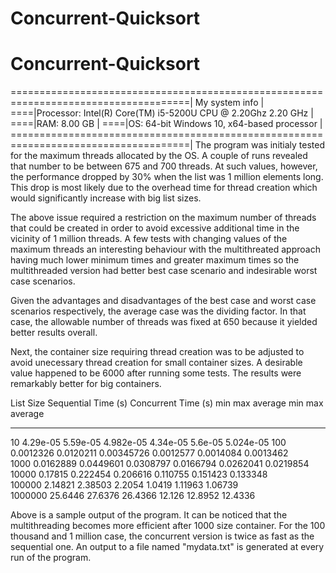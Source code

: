 # Concurrent-Quicksort
# Concurrent-Quicksort
=====================================================================================|
My system info					        			     |
====|Processor: Intel(R) Core(TM) i5-5200U CPU @ 2.20Ghz 2.20 GHz		     |
====|RAM: 8.00 GB							             |
====|OS: 64-bit Windows 10, x64-based processor					     |
=====================================================================================|
The program was initialy tested for the maximum threads allocated by the OS. 
A couple of runs revealed that number to be between 675 and 700 threads. At such
values, however, the performance dropped by 30% when the list was 1 million elements
long. This drop is most likely due to the overhead time for thread creation which 
would significantly increase with big list sizes.

The above issue required a restriction on the maximum number of threads that could 
be created in order to avoid excessive additional time in the vicinity of 1 million
threads. A few tests with changing values of the maximum threads an interesting 
behaviour with the multithreated approach having much lower minimum times and greater 
maximum times so the multithreaded version had better best case scenario and 
indesirable worst case scenarios.

Given the advantages and disadvantages of the best case and worst case scenarios 
respectively, the average case was the dividing factor. In that case, the allowable 
number of threads was fixed at 650 because it yielded better results overall.

Next, the container size requiring thread creation was to be adjusted to avoid 
unecessary thread creation for small container sizes. A desirable value happened to
be 6000 after running some tests. The results were remarkably better for big containers.

List Size                Sequential Time (s)                          Concurrent Time (s)
                     min            max        average            min            max        average
---------           -----          -----       -------           -----          -----       -------
10                4.29e-05       5.59e-05     4.982e-05         4.34e-05       5.6e-05      5.024e-05 
100               0.0012326      0.0120211    0.00345726        0.0012577      0.0014084    0.0013462  
1000              0.0162889      0.0449601    0.0308797         0.0166794      0.0262041    0.0219854  
10000             0.17815        0.222454     0.206616          0.110755       0.151423     0.133348   
100000            2.14821        2.38503      2.2054            1.0419         1.11963      1.06739    
1000000           25.6446        27.6376      26.4366           12.126         12.8952      12.4336

Above is a sample output of the program. It can be noticed that the multithreading becomes more
efficient after 1000 size container. For the 100 thousand and 1 million case, the concurrent version
is twice as fast as the sequential one.
An output to a file named "mydata.txt" is generated at every run of the program.
